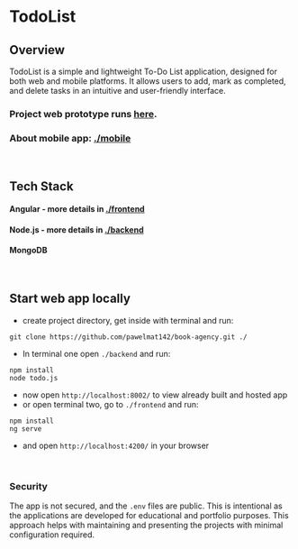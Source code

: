 # TodoList 

## Overview 

TodoList is a simple and lightweight To-Do List application, designed for both web and mobile platforms. It allows users to add, mark as completed, and delete tasks in an intuitive and user-friendly interface.

### Project web prototype runs [here](http://130.162.34.50:8002/).

### About mobile app: [./mobile](./mobile/README.md)

<br>

## Tech Stack

#### Angular - more details in [./frontend](./frontend/README.md)

#### Node.js - more details in [./backend](./backend/README.md)

#### MongoDB

<br>

## Start web app locally

- create project directory, get inside with terminal and run:
```
git clone https://github.com/pawelmat142/book-agency.git ./
```
- In terminal one open `./backend` and run:

```
npm install
node todo.js
```
- now open  `http://localhost:8002/` to view already built and hosted app
- or open terminal two, go to `./frontend` and run:
```
npm install
ng serve
```
- and open `http://localhost:4200/` in your browser

<br>

### Security

The app is not secured, and the `.env` files are public. This is intentional as the applications are developed for educational and portfolio purposes. This approach helps with maintaining and presenting the projects with minimal configuration required.

